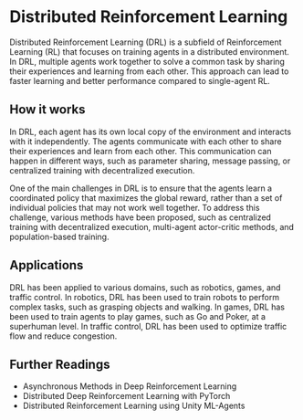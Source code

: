 # Distributed Reinforcement Learning

Distributed Reinforcement Learning (DRL) is a subfield of Reinforcement Learning (RL) that focuses on training agents in a distributed environment. In DRL, multiple agents work together to solve a common task by sharing their experiences and learning from each other. This approach can lead to faster learning and better performance compared to single-agent RL.

## How it works

In DRL, each agent has its own local copy of the environment and interacts with it independently. The agents communicate with each other to share their experiences and learn from each other. This communication can happen in different ways, such as parameter sharing, message passing, or centralized training with decentralized execution.

One of the main challenges in DRL is to ensure that the agents learn a coordinated policy that maximizes the global reward, rather than a set of individual policies that may not work well together. To address this challenge, various methods have been proposed, such as centralized training with decentralized execution, multi-agent actor-critic methods, and population-based training.

## Applications

DRL has been applied to various domains, such as robotics, games, and traffic control. In robotics, DRL has been used to train robots to perform complex tasks, such as grasping objects and walking. In games, DRL has been used to train agents to play games, such as Go and Poker, at a superhuman level. In traffic control, DRL has been used to optimize traffic flow and reduce congestion.

## Further Readings

- Asynchronous Methods in Deep Reinforcement Learning
- Distributed Deep Reinforcement Learning with PyTorch
- Distributed Reinforcement Learning using Unity ML-Agents
